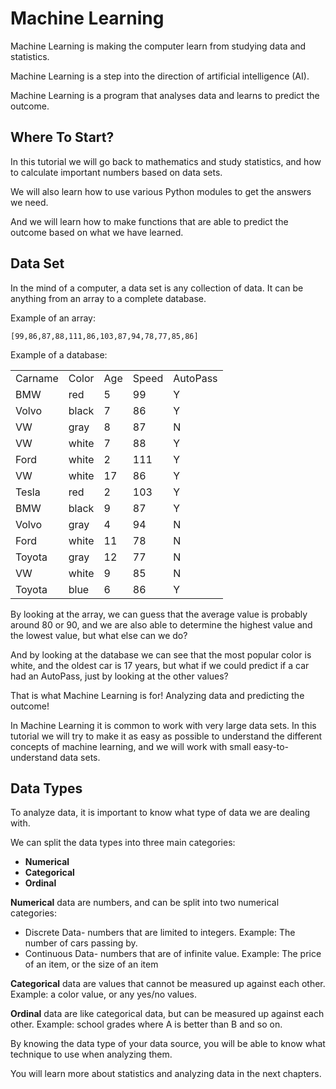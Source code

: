 
Machine Learning
================



Machine Learning is making the computer learn from studying data and statistics.


Machine Learning is a step into the direction of artificial intelligence (AI).


Machine Learning is a program that analyses data and learns to predict the 
outcome.



Where To Start?
---------------


In this tutorial we will go back to mathematics and study statistics, and how to calculate 
important numbers based on data sets.


We will also learn how to use various Python modules to get the answers we 
need.


And we will learn how to make functions that are able to predict the outcome 
based on what we have learned.


Data Set
--------


In the mind of a computer, a data set is any collection of data.
It can be anything from an array to a complete database.


Example of an array:



`[99,86,87,88,111,86,103,87,94,78,77,85,86]`



Example of a database:




|  |  |  |  |  |
| --- | --- | --- | --- | --- |
| Carname | Color | Age | Speed | AutoPass |
| BMW | red | 5 | 99 | Y |
| Volvo | black | 7 | 86 | Y |
| VW | gray | 8 | 87 | N |
| VW | white | 7 | 88 | Y |
| Ford | white | 2 | 111 | Y |
| VW | white | 17 | 86 | Y |
| Tesla | red | 2 | 103 | Y |
| BMW | black | 9 | 87 | Y |
| Volvo | gray | 4 | 94 | N |
| Ford | white | 11 | 78 | N |
| Toyota | gray | 12 | 77 | N |
| VW | white | 9 | 85 | N |
| Toyota | blue | 6 | 86 | Y |


By looking at the array, we can guess that the average value is probably around 80 
or 90, and we are also able to determine the highest value and the lowest value, but what else can we do?


And by looking at the database we can see that the most popular color is white, and the oldest car is 17 years,
but what if we could predict if a car had an AutoPass, just by looking at the other values?


That is what Machine Learning is for! Analyzing data and predicting the outcome!



In Machine Learning it is common to work with very large data sets. In this 
 tutorial we will try to make it as easy as possible to understand the 
 different concepts of machine learning, and we will work with small 
 easy-to-understand data sets.



Data Types
----------


To analyze data, it is important to know what type of data we are dealing with.


We can split the data types into three main categories:


* **Numerical**
* **Categorical**
* **Ordinal**


**Numerical** data are numbers, and can be split into two 
numerical categories:


* Discrete Data- numbers that are limited to integers. Example: The number 
of cars passing by.
* Continuous Data- numbers that are of infinite value. Example: The 
 price of an item, or the size of an item


**Categorical** data are values that cannot be measured up 
against each other. Example: a color value, or any yes/no values.


**Ordinal** data are like categorical data, but can be measured 
up against each other. Example: school grades where A is better than B and so 
on.


By knowing the data type of your data source, you will be able to know what 
technique to use when analyzing them.


You will learn more about statistics and analyzing data in the next chapters.


